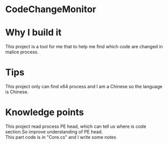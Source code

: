 # CodeChangeMonitor  
# Why I build it  
This project is a tool for me that to help me find which code are changed in malice process.  
# Tips  
This project only can find x64 process and I am a Chinese so the language is Chinese.  
# Knowledge points  
This project read process PE head, which can tell us where is code section.So improve understanding of PE head.  
This part code is in "Core.cs" and I write some notes  

